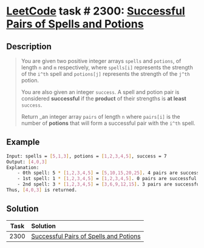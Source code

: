 # [LeetCode][leetcode] task # 2300: [Successful Pairs of Spells and Potions][task]

Description
-----------

> You are given two positive integer arrays `spells` and `potions`, of length `n` and `m` respectively,
> where `spells[i]` represents the strength of the `i^th` spell and `potions[j]` represents the strength of the `j^th` potion.
> 
> You are also given an integer `success`.
> A spell and potion pair is considered **successful** if the **product** of their strengths is **at least** `success`.
> 
> Return _an integer array `pairs` of length `n` where `pairs[i]`
> is the number of **potions** that will form a successful pair with the `i^th` spell.

 Example
-------

```sh
Input: spells = [5,1,3], potions = [1,2,3,4,5], success = 7
Output: [4,0,3]
Explanation:
    - 0th spell: 5 * [1,2,3,4,5] = [5,10,15,20,25]. 4 pairs are successful.
    - 1st spell: 1 * [1,2,3,4,5] = [1,2,3,4,5]. 0 pairs are successful.
    - 2nd spell: 3 * [1,2,3,4,5] = [3,6,9,12,15]. 3 pairs are successful.
Thus, [4,0,3] is returned.
```

Solution
--------

| Task | Solution                                           |
|:----:|:---------------------------------------------------|
| 2300 | [Successful Pairs of Spells and Potions][solution] |


[leetcode]: <http://leetcode.com/>
[task]: <https://leetcode.com/problems/successful-pairs-of-spells-and-potions/>
[solution]: <https://github.com/wellaxis/praxis-leetcode/blob/main/src/main/java/com/witalis/praxis/leetcode/task/h24/p2300/option/Practice.java>
